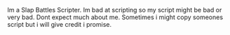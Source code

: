 Im a Slap Battles Scripter.
Im bad at scripting so my script might be bad or very bad.
Dont expect much about me.
Sometimes i might copy someones script but i will give credit i promise.
